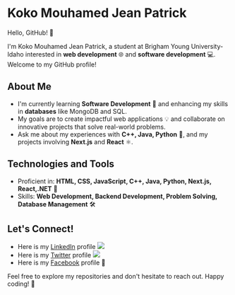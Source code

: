 # Koko Mouhamed Jean Patrick

Hello, GitHub! 👋

I'm Koko Mouhamed Jean Patrick, a student at Brigham Young University-Idaho interested in **web development** 🌐 and **software development** 💻. Welcome to my GitHub profile!

## About Me

- I'm currently learning **Software Development** 🚀 and enhancing my skills in **databases** like MongoDB and SQL.
- My goals are to create impactful web applications 💡 and collaborate on innovative projects that solve real-world problems.
- Ask me about my experiences with **C++, Java, Python** 🐍, and my projects involving **Next.js** and **React** ⚛️.

## Technologies and Tools

- Proficient in: **HTML, CSS, JavaScript, C++, Java, Python, Next.js, React,.NET** 🔧
- Skills: **Web Development, Backend Development, Problem Solving, Database Management** 🛠️

## Let's Connect!

- Here is my [LinkedIn](http://www.linkedin.com/in/mouhamedkoko996) profile [![](https://img.shields.io/badge/LinkedIn-blue?style=for-the-badge&logo=linkedin&logoColor=white)]()
- Here is my [Twitter](https://x.com/KokoMouham61731) profile [![](https://img.shields.io/badge/Twitter-blue?style=for-the-badge&logo=twitter&logoColor=white)]()
- Here is my [Facebook](https://www.facebook.com/mouhamedjeanpatrick.koko) profile 🌟

Feel free to explore my repositories and don't hesitate to reach out. Happy coding! 🚀
